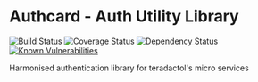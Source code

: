 # Authcard - Auth Utility Library
[![Build Status](https://travis-ci.org/teradactol/authcard.svg?branch=master)](https://travis-ci.org/teradactol/authcard)
[![Coverage Status](https://coveralls.io/repos/github/teradactol/authcard/badge.svg?branch=master)](https://coveralls.io/github/teradactol/authcard?branch=master)
[![Dependency Status](https://img.shields.io/david/request/request.svg?style=flat-square)](https://david-dm.org/teradactol/authcard)
[![Known Vulnerabilities](https://snyk.io/test/github/teradactol/authcard/badge.svg?targetFile=package.json)](https://snyk.io/test/github/teradactol/authcard?targetFile=package.json)

Harmonised authentication library for teradactol's micro services